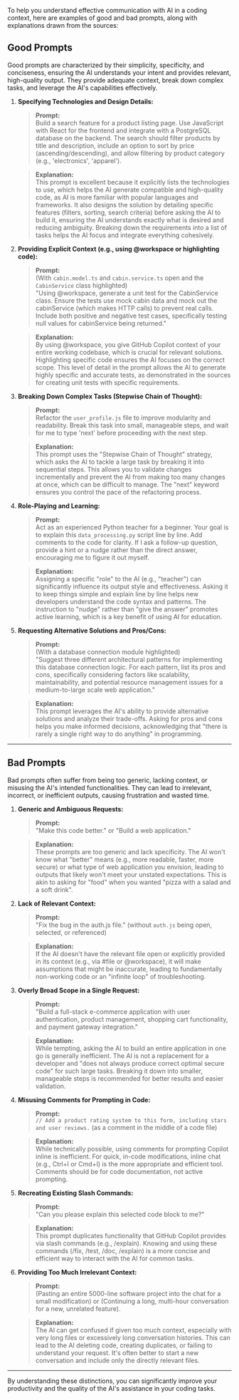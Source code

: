 To help you understand effective communication with AI in a coding context, here are examples of good and bad prompts, along with explanations drawn from the sources:

## Good Prompts

Good prompts are characterized by their simplicity, specificity, and conciseness, ensuring the AI understands your intent and provides relevant, high-quality output. They provide adequate context, break down complex tasks, and leverage the AI's capabilities effectively.

1. **Specifying Technologies and Design Details:**

    > **Prompt:**  
    > Build a search feature for a product listing page. Use JavaScript with React for the frontend and integrate with a PostgreSQL database on the backend. The search should filter products by title and description, include an option to sort by price (ascending/descending), and allow filtering by product category (e.g., 'electronics', 'apparel').

    > **Explanation:**  
    > This prompt is excellent because it explicitly lists the technologies to use, which helps the AI generate compatible and high-quality code, as AI is more familiar with popular languages and frameworks. It also designs the solution by detailing specific features (filters, sorting, search criteria) before asking the AI to build it, ensuring the AI understands exactly what is desired and reducing ambiguity. Breaking down the requirements into a list of tasks helps the AI focus and integrate everything cohesively.

2. **Providing Explicit Context (e.g., using @workspace or highlighting code):**

    > **Prompt:**  
    > (With `cabin.model.ts` and `cabin.service.ts` open and the `CabinService` class highlighted)  
    > "Using @workspace, generate a unit test for the CabinService class. Ensure the tests use mock cabin data and mock out the cabinService (which makes HTTP calls) to prevent real calls. Include both positive and negative test cases, specifically testing null values for cabinService being returned."

    > **Explanation:**  
    > By using @workspace, you give GitHub Copilot context of your entire working codebase, which is crucial for relevant solutions. Highlighting specific code ensures the AI focuses on the correct scope. This level of detail in the prompt allows the AI to generate highly specific and accurate tests, as demonstrated in the sources for creating unit tests with specific requirements.

3. **Breaking Down Complex Tasks (Stepwise Chain of Thought):**

    > **Prompt:**  
    > Refactor the `user_profile.js` file to improve modularity and readability. Break this task into small, manageable steps, and wait for me to type 'next' before proceeding with the next step.

    > **Explanation:**  
    > This prompt uses the "Stepwise Chain of Thought" strategy, which asks the AI to tackle a large task by breaking it into sequential steps. This allows you to validate changes incrementally and prevent the AI from making too many changes at once, which can be difficult to manage. The "next" keyword ensures you control the pace of the refactoring process.

4. **Role-Playing and Learning:**

    > **Prompt:**  
    > Act as an experienced Python teacher for a beginner. Your goal is to explain this `data_processing.py` script line by line. Add comments to the code for clarity. If I ask a follow-up question, provide a hint or a nudge rather than the direct answer, encouraging me to figure it out myself.

    > **Explanation:**  
    > Assigning a specific "role" to the AI (e.g., "teacher") can significantly influence its output style and effectiveness. Asking it to keep things simple and explain line by line helps new developers understand the code syntax and patterns. The instruction to "nudge" rather than "give the answer" promotes active learning, which is a key benefit of using AI for education.

5. **Requesting Alternative Solutions and Pros/Cons:**

    > **Prompt:**  
    > (With a database connection module highlighted)  
    > "Suggest three different architectural patterns for implementing this database connection logic. For each pattern, list its pros and cons, specifically considering factors like scalability, maintainability, and potential resource management issues for a medium-to-large scale web application."

    > **Explanation:**  
    > This prompt leverages the AI's ability to provide alternative solutions and analyze their trade-offs. Asking for pros and cons helps you make informed decisions, acknowledging that "there is rarely a single right way to do anything" in programming.

---

## Bad Prompts

Bad prompts often suffer from being too generic, lacking context, or misusing the AI's intended functionalities. They can lead to irrelevant, incorrect, or inefficient outputs, causing frustration and wasted time.

1. **Generic and Ambiguous Requests:**

    > **Prompt:**  
    > "Make this code better." or "Build a web application."

    > **Explanation:**  
    > These prompts are too generic and lack specificity. The AI won't know what "better" means (e.g., more readable, faster, more secure) or what type of web application you envision, leading to outputs that likely won't meet your unstated expectations. This is akin to asking for "food" when you wanted "pizza with a salad and a soft drink".

2. **Lack of Relevant Context:**

    > **Prompt:**  
    > "Fix the bug in the auth.js file." (without `auth.js` being open, selected, or referenced)

    > **Explanation:**  
    > If the AI doesn't have the relevant file open or explicitly provided in its context (e.g., via #file or @workspace), it will make assumptions that might be inaccurate, leading to fundamentally non-working code or an "infinite loop" of troubleshooting.

3. **Overly Broad Scope in a Single Request:**

    > **Prompt:**  
    > "Build a full-stack e-commerce application with user authentication, product management, shopping cart functionality, and payment gateway integration."

    > **Explanation:**  
    > While tempting, asking the AI to build an entire application in one go is generally inefficient. The AI is not a replacement for a developer and "does not always produce correct optimal secure code" for such large tasks. Breaking it down into smaller, manageable steps is recommended for better results and easier validation.

4. **Misusing Comments for Prompting in Code:**

    > **Prompt:**  
    > `// Add a product rating system to this form, including stars and user reviews.` (as a comment in the middle of a code file)

    > **Explanation:**  
    > While technically possible, using comments for prompting Copilot inline is inefficient. For quick, in-code modifications, inline chat (e.g., Ctrl+I or Cmd+I) is the more appropriate and efficient tool. Comments should be for code documentation, not active prompting.

5. **Recreating Existing Slash Commands:**

    > **Prompt:**  
    > "Can you please explain this selected code block to me?"

    > **Explanation:**  
    > This prompt duplicates functionality that GitHub Copilot provides via slash commands (e.g., /explain). Knowing and using these commands (/fix, /test, /doc, /explain) is a more concise and efficient way to interact with the AI for common tasks.

6. **Providing Too Much Irrelevant Context:**

    > **Prompt:**  
    > (Pasting an entire 5000-line software project into the chat for a small modification) or (Continuing a long, multi-hour conversation for a new, unrelated feature).

    > **Explanation:**  
    > The AI can get confused if given too much context, especially with very long files or excessively long conversation histories. This can lead to the AI deleting code, creating duplicates, or failing to understand your request. It's often better to start a new conversation and include only the directly relevant files.

---

By understanding these distinctions, you can significantly improve your productivity and the quality of the AI's assistance in your coding tasks.
